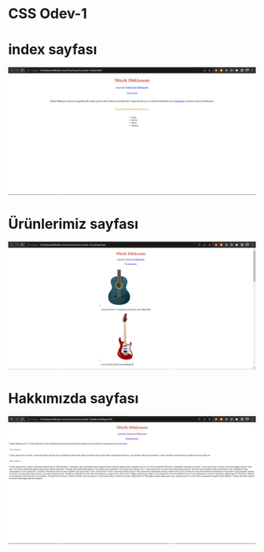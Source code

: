 # CSS Odev-1

# index sayfası

![index sayfası](./screenshots/CSS-odev1-index.png?raw=true)

# Ürünlerimiz sayfası

![hakkımızda sayfası](./screenshots/CSS-odev1-urunler.png?raw=true)

# Hakkımızda sayfası

![ürünler sayfası](./screenshots/CSS-odev1-hakkimizda.png?raw=true)


